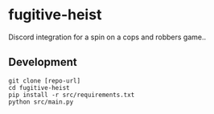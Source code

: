 # fugitive-heist
Discord integration for a spin on a cops and robbers game..
## Development
```
git clone [repo-url]
cd fugitive-heist
pip install -r src/requirements.txt
python src/main.py
```